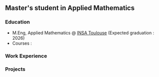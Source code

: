 ## Master's student in Applied Mathematics

### Education
* M.Eng, Applied Mathematics @ [INSA Toulouse](https://www.insa-toulouse.fr/en/insa-toulouse/) (Expected graduation : 2026)
* Courses : 

### Work Experience

### Projects
